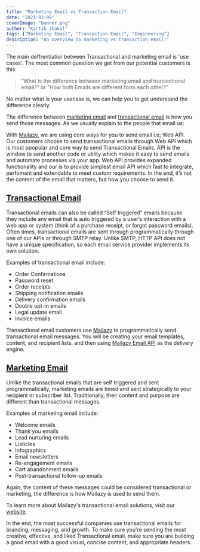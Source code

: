 ```yaml
---
title: "Marketing Email vs Transaction Email"
date: "2021-03-09"
coverImage: "banner.png"
author: "Kartik Jhakal"
tags: ["Marketing Email", "Transaction Email", "Engineering"]
description: "An overview to marketing vs transaction email!"
---
```


The main deffrentiatior between Transactional and marketing email is 'use cases'. The most common question we get from our potential customers is this:

> “What is the difference between marketing email and transactional email?” or
> "How both Emails are different form each other?"

No matter what is your usecase is, we can help you to get understand the difference clearly.

The difference between  [marketing email]()  and  [transactional email]() is how you send those messages. As we usually explain to the people that email us:

With [Mailazy](), we are using core ways for you to send email i.e; Web API. Our customers choose to send transactional emails through Web API which is most ppopular and core way to send Transactional Emails. API is the window to send another code or utility which makes it easy to send emails and automate processes via your app. Web API provides expanded functionality and our is to provide simplest email API which fast to integrate, perfomant and extendable to meet custom requirements. In the end, it’s not the content of the email that matters, but how you choose to send it.

## [Transactional Email]()

Transactional emails can also be called “Self triggered” emails because they include any email that is auto triggered by a user’s interaction with a web app or system (think of a purchase receipt, or forgot password emails). Often times, transactional emails are sent through programmatically through one of our APIs or  through SMTP relay. Unlike SMTP, HTTP API does not have a unique specification, so each email service provider implements its own solution.

Examples of transactional email include:

-   Order Confirmations
-   Password reset
-   Order receipts
-   Shipping notification emails
-   Delivery confirmation emails
-   Double opt-in emails
-   Legal update email
-   Invoice  emails

Transactional email customers use [Mailazy]() to programmatically send transactional email messages. You will be creating your email templates, content, and recipient lists, and then using [Mailazy Email API]() as the delivery engine.

## [Marketing Email]()

Unlike the transactional emails that are self triggered and sent programmatically, marketing emails are timed and sent strategically to your recipient or subscriber list. Traditionally, their content and purpose are different than transactional messages.

Examples of marketing email include:

-   Welcome emails
-   Thank you emails
-   Lead nurturing emails
-   Listicles
-   Infographics
-   Email newsletters
-   Re-engagement emails
-   Cart abandonment emails
-   Post-transactional follow-up emails

Again, the content of these messages could be considered transactional or marketing, the difference is how Mailazy is used to send them. 

To learn more about Mailazy's transactional email solutions, visit our  [website](). 

In the end, the most successful companies use transactional emails for branding, messaging, and growth. To make sure you're sending the most creative, effective, and liked Transactional email, make sure you are building a good email with a good visual, concise content, and appropriate headers.
